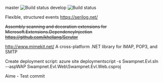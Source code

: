 master ![Build status](https://swampnet.visualstudio.com/_apis/public/build/definitions/2d0f5092-dcc4-4d85-80b6-c0ecbac3c14f/12/badge)
develop ![Build status](https://swampnet.visualstudio.com/_apis/public/build/definitions/2d0f5092-dcc4-4d85-80b6-c0ecbac3c14f/13/badge)

Flexible, structured events
https://serilog.net/

~~Assembly scanning and decoration extensions for Microsoft.Extensions.DependencyInjection~~
~~https://github.com/khellang/Scrutor~~

http://www.mimekit.net/
A cross-platform .NET library for IMAP, POP3, and SMTP


Create deployment script:
azure site deploymentscript -s Swampnet.Evl.sln --aspWAP Swampnet.Evl.Web\Swampnet.Evl.Web.csproj

Aime - Test commit

